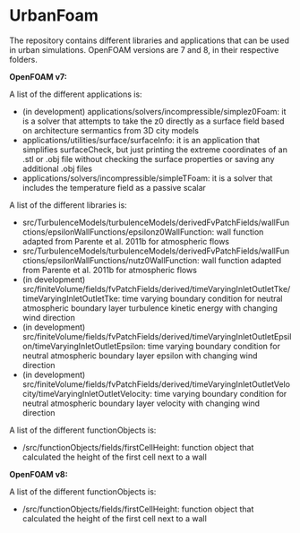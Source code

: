 # UrbanFoam
The repository contains different libraries and applications that can be used in urban simulations. OpenFOAM versions are 7 and 8, in their respective folders.

**OpenFOAM v7:**

A list of the different applications is: 
- (in development) applications/solvers/incompressible/simplez0Foam: it is a solver that attempts to take the z0 directly as a surface field based on architecture sermantics from 3D city models
- applications/utilities/surface/surfaceInfo: it is an application that simplifies surfaceCheck, but just printing the extreme coordinates of an .stl or .obj file without checking the surface properties or saving any additional .obj files
- applications/solvers/incompressible/simpleTFoam: it is a solver that includes the temperature field as a passive scalar 

A list of the different libraries is: 
- src/TurbulenceModels/turbulenceModels/derivedFvPatchFields/wallFunctions/epsilonWallFunctions/epsilonz0WallFunction: wall function adapted from Parente et al. 2011b for atmospheric flows
- src/TurbulenceModels/turbulenceModels/derivedFvPatchFields/wallFunctions/epsilonWallFunctions/nutz0WallFunction: wall function adapted from Parente et al. 2011b for atmospheric flows
- (in development) src/finiteVolume/fields/fvPatchFields/derived/timeVaryingInletOutletTke/timeVaryingInletOutletTke: time varying boundary condition for neutral atmospheric boundary layer turbulence kinetic energy with changing wind direction
- (in development) src/finiteVolume/fields/fvPatchFields/derived/timeVaryingInletOutletEpsilon/timeVaryingInletOutletEpsilon: time varying boundary condition for neutral atmospheric boundary layer epsilon with changing wind direction
- (in development) src/finiteVolume/fields/fvPatchFields/derived/timeVaryingInletOutletVelocity/timeVaryingInletOutletVelocity: time varying boundary condition for neutral atmospheric boundary layer velocity with changing wind direction

A list of the different functionObjects is:
- /src/functionObjects/fields/firstCellHeight: function object that calculated the height of the first cell next to a wall

**OpenFOAM v8:**

A list of the different functionObjects is:
- /src/functionObjects/fields/firstCellHeight: function object that calculated the height of the first cell next to a wall
